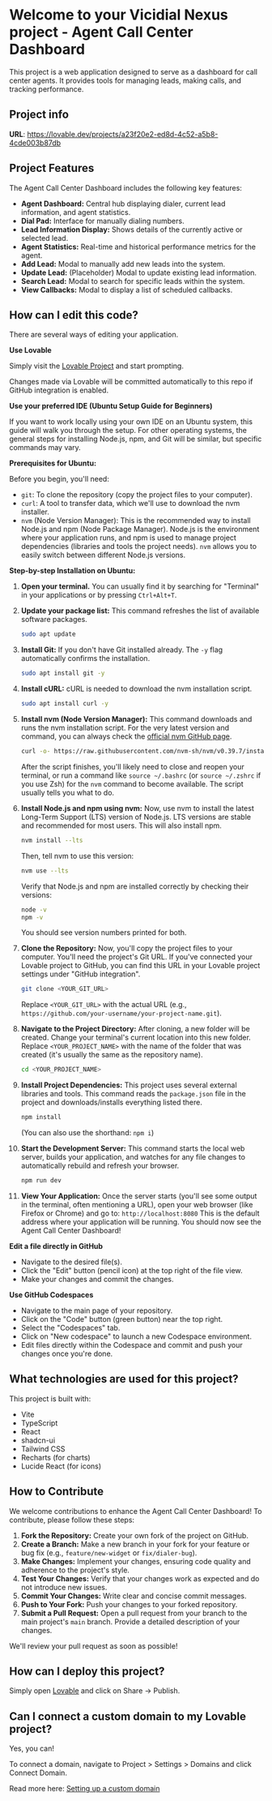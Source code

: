
# Welcome to your Vicidial Nexus project - Agent Call Center Dashboard

This project is a web application designed to serve as a dashboard for call center agents. It provides tools for managing leads, making calls, and tracking performance.

## Project info

**URL**: https://lovable.dev/projects/a23f20e2-ed8d-4c52-a5b8-4cde003b87db

## Project Features

The Agent Call Center Dashboard includes the following key features:

*   **Agent Dashboard:** Central hub displaying dialer, current lead information, and agent statistics.
*   **Dial Pad:** Interface for manually dialing numbers.
*   **Lead Information Display:** Shows details of the currently active or selected lead.
*   **Agent Statistics:** Real-time and historical performance metrics for the agent.
*   **Add Lead:** Modal to manually add new leads into the system.
*   **Update Lead:** (Placeholder) Modal to update existing lead information.
*   **Search Lead:** Modal to search for specific leads within the system.
*   **View Callbacks:** Modal to display a list of scheduled callbacks.

## How can I edit this code?

There are several ways of editing your application.

**Use Lovable**

Simply visit the [Lovable Project](https://lovable.dev/projects/a23f20e2-ed8d-4c52-a5b8-4cde003b87db) and start prompting.

Changes made via Lovable will be committed automatically to this repo if GitHub integration is enabled.

**Use your preferred IDE (Ubuntu Setup Guide for Beginners)**

If you want to work locally using your own IDE on an Ubuntu system, this guide will walk you through the setup. For other operating systems, the general steps for installing Node.js, npm, and Git will be similar, but specific commands may vary.

**Prerequisites for Ubuntu:**

Before you begin, you'll need:
*   `git`: To clone the repository (copy the project files to your computer).
*   `curl`: A tool to transfer data, which we'll use to download the nvm installer.
*   `nvm` (Node Version Manager): This is the recommended way to install Node.js and npm (Node Package Manager). Node.js is the environment where your application runs, and npm is used to manage project dependencies (libraries and tools the project needs). `nvm` allows you to easily switch between different Node.js versions.

**Step-by-step Installation on Ubuntu:**

1.  **Open your terminal.**
    You can usually find it by searching for "Terminal" in your applications or by pressing `Ctrl+Alt+T`.

2.  **Update your package list:**
    This command refreshes the list of available software packages.
    ```sh
    sudo apt update
    ```

3.  **Install Git:**
    If you don't have Git installed already. The `-y` flag automatically confirms the installation.
    ```sh
    sudo apt install git -y
    ```

4.  **Install cURL:**
    cURL is needed to download the nvm installation script.
    ```sh
    sudo apt install curl -y
    ```

5.  **Install nvm (Node Version Manager):**
    This command downloads and runs the nvm installation script. For the very latest version and command, you can always check the [official nvm GitHub page](https://github.com/nvm-sh/nvm#installing-and-updating).
    ```sh
    curl -o- https://raw.githubusercontent.com/nvm-sh/nvm/v0.39.7/install.sh | bash
    ```
    After the script finishes, you'll likely need to close and reopen your terminal, or run a command like `source ~/.bashrc` (or `source ~/.zshrc` if you use Zsh) for the `nvm` command to become available. The script usually tells you what to do.

6.  **Install Node.js and npm using nvm:**
    Now, use nvm to install the latest Long-Term Support (LTS) version of Node.js. LTS versions are stable and recommended for most users. This will also install npm.
    ```sh
    nvm install --lts
    ```
    Then, tell nvm to use this version:
    ```sh
    nvm use --lts
    ```
    Verify that Node.js and npm are installed correctly by checking their versions:
    ```sh
    node -v
    npm -v
    ```
    You should see version numbers printed for both.

7.  **Clone the Repository:**
    Now, you'll copy the project files to your computer. You'll need the project's Git URL. If you've connected your Lovable project to GitHub, you can find this URL in your Lovable project settings under "GitHub integration".
    ```sh
    git clone <YOUR_GIT_URL>
    ```
    Replace `<YOUR_GIT_URL>` with the actual URL (e.g., `https://github.com/your-username/your-project-name.git`).

8.  **Navigate to the Project Directory:**
    After cloning, a new folder will be created. Change your terminal's current location into this new folder.
    Replace `<YOUR_PROJECT_NAME>` with the name of the folder that was created (it's usually the same as the repository name).
    ```sh
    cd <YOUR_PROJECT_NAME>
    ```

9.  **Install Project Dependencies:**
    This project uses several external libraries and tools. This command reads the `package.json` file in the project and downloads/installs everything listed there.
    ```sh
    npm install
    ```
    (You can also use the shorthand: `npm i`)

10. **Start the Development Server:**
    This command starts the local web server, builds your application, and watches for any file changes to automatically rebuild and refresh your browser.
    ```sh
    npm run dev
    ```

11. **View Your Application:**
    Once the server starts (you'll see some output in the terminal, often mentioning a URL), open your web browser (like Firefox or Chrome) and go to:
    `http://localhost:8080`
    This is the default address where your application will be running. You should now see the Agent Call Center Dashboard!

**Edit a file directly in GitHub**

- Navigate to the desired file(s).
- Click the "Edit" button (pencil icon) at the top right of the file view.
- Make your changes and commit the changes.

**Use GitHub Codespaces**

- Navigate to the main page of your repository.
- Click on the "Code" button (green button) near the top right.
- Select the "Codespaces" tab.
- Click on "New codespace" to launch a new Codespace environment.
- Edit files directly within the Codespace and commit and push your changes once you're done.

## What technologies are used for this project?

This project is built with:

- Vite
- TypeScript
- React
- shadcn-ui
- Tailwind CSS
- Recharts (for charts)
- Lucide React (for icons)

## How to Contribute

We welcome contributions to enhance the Agent Call Center Dashboard! To contribute, please follow these steps:

1.  **Fork the Repository:** Create your own fork of the project on GitHub.
2.  **Create a Branch:** Make a new branch in your fork for your feature or bug fix (e.g., `feature/new-widget` or `fix/dialer-bug`).
3.  **Make Changes:** Implement your changes, ensuring code quality and adherence to the project's style.
4.  **Test Your Changes:** Verify that your changes work as expected and do not introduce new issues.
5.  **Commit Your Changes:** Write clear and concise commit messages.
6.  **Push to Your Fork:** Push your changes to your forked repository.
7.  **Submit a Pull Request:** Open a pull request from your branch to the main project's `main` branch. Provide a detailed description of your changes.

We'll review your pull request as soon as possible!

## How can I deploy this project?

Simply open [Lovable](https://lovable.dev/projects/a23f20e2-ed8d-4c52-a5b8-4cde003b87db) and click on Share -> Publish.

## Can I connect a custom domain to my Lovable project?

Yes, you can!

To connect a domain, navigate to Project > Settings > Domains and click Connect Domain.

Read more here: [Setting up a custom domain](https://docs.lovable.dev/tips-tricks/custom-domain#step-by-step-guide)

